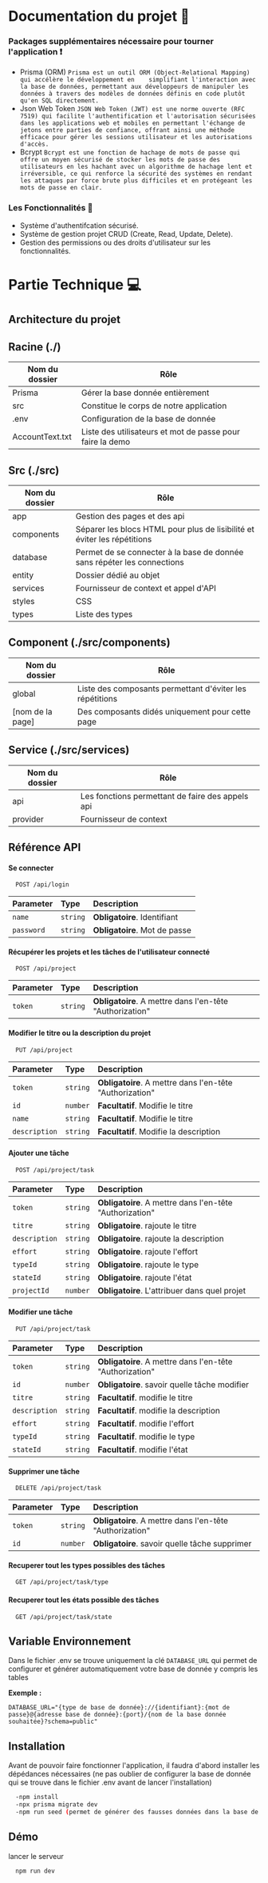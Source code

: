 # Documentation du projet 📖

### Packages supplémentaires nécessaire pour tourner l'application ❗

- Prisma (ORM)
  `Prisma est un outil ORM (Object-Relational Mapping) qui accélère le développement en    simplifiant l'interaction avec la base de données, permettant aux développeurs de manipuler les données à travers des modèles de données définis en code plutôt qu'en SQL directement.`
- Json Web Token
  `JSON Web Token (JWT) est une norme ouverte (RFC 7519) qui facilite l'authentification et l'autorisation sécurisées dans les applications web et mobiles en permettant l'échange de jetons entre parties de confiance, offrant ainsi une méthode efficace pour gérer les sessions utilisateur et les autorisations d'accès.`
- Bcrypt
  `Bcrypt est une fonction de hachage de mots de passe qui offre un moyen sécurisé de stocker les mots de passe des utilisateurs en les hachant avec un algorithme de hachage lent et irréversible, ce qui renforce la sécurité des systèmes en rendant les attaques par force brute plus difficiles et en protégeant les mots de passe en clair.`

### Les Fonctionnalités 📲

- Système d'authentifcation sécurisé.
- Système de gestion projet CRUD (Create, Read, Update, Delete).
- Gestion des permissions ou des droits d'utilisateur sur les fonctionnalités.

# Partie Technique 💻

## Architecture du projet

## Racine (./)

| Nom du dossier  | Rôle                                                      |
| --------------- | --------------------------------------------------------- |
| Prisma          | Gérer la base donnée entièrement                          |
| src             | Constitue le corps de notre application                   |
| .env            | Configuration de la base de donnée                        |
| AccountText.txt | Liste des utilisateurs et mot de passe pour faire la demo |

## Src (./src)

| Nom du dossier | Rôle                                                                     |
| -------------- | ------------------------------------------------------------------------ |
| app            | Gestion des pages et des api                                             |
| components     | Séparer les blocs HTML pour plus de lisibilité et éviter les répétitions |
| database       | Permet de se connecter à la base de donnée sans répéter les connections  |
| entity         | Dossier dédié au objet                                                   |
| services       | Fournisseur de context et appel d'API                                    |
| styles         | CSS                                                                      |
| types          | Liste des types                                                          |

## Component (./src/components)

| Nom du dossier   | Rôle                                                     |
| ---------------- | -------------------------------------------------------- |
| global           | Liste des composants permettant d'éviter les répétitions |
| [nom de la page] | Des composants didés uniquement pour cette page          |

## Service (./src/services)

| Nom du dossier | Rôle                                             |
| -------------- | ------------------------------------------------ |
| api            | Les fonctions permettant de faire des appels api |
| provider       | Fournisseur de context                           |

## Référence API

#### Se connecter

```http
  POST /api/login
```

| Parameter  | Type     | Description                   |
| :--------- | :------- | :---------------------------- |
| `name`     | `string` | **Obligatoire**. Identifiant  |
| `password` | `string` | **Obligatoire**. Mot de passe |

#### Récupérer les projets et les tâches de l'utilisateur connecté

```http
  POST /api/project
```

| Parameter | Type     | Description                                              |
| :-------- | :------- | :------------------------------------------------------- |
| `token`   | `string` | **Obligatoire**. A mettre dans l'en-tête "Authorization" |

#### Modifier le titre ou la description du projet

```http
  PUT /api/project
```

| Parameter     | Type     | Description                                              |
| :------------ | :------- | :------------------------------------------------------- |
| `token`       | `string` | **Obligatoire**. A mettre dans l'en-tête "Authorization" |
| `id`          | `number` | **Facultatif**. Modifie le titre                         |
| `name`        | `string` | **Facultatif**. Modifie le titre                         |
| `description` | `string` | **Facultatif**. Modifie la description                   |

#### Ajouter une tâche

```http
  POST /api/project/task
```

| Parameter     | Type     | Description                                              |
| :------------ | :------- | :------------------------------------------------------- |
| `token`       | `string` | **Obligatoire**. A mettre dans l'en-tête "Authorization" |
| `titre`       | `string` | **Obligatoire**. rajoute le titre                        |
| `description` | `string` | **Obligatoire**. rajoute la description                  |
| `effort`      | `string` | **Obligatoire**. rajoute l'effort                        |
| `typeId`      | `string` | **Obligatoire**. rajoute le type                         |
| `stateId`     | `string` | **Obligatoire**. rajoute l'état                          |
| `projectId`   | `number` | **Obligatoire**. L'attribuer dans quel projet            |

#### Modifier une tâche

```http
  PUT /api/project/task
```

| Parameter     | Type     | Description                                              |
| :------------ | :------- | :------------------------------------------------------- |
| `token`       | `string` | **Obligatoire**. A mettre dans l'en-tête "Authorization" |
| `id`          | `number` | **Obligatoire**. savoir quelle tâche modifier            |
| `titre`       | `string` | **Facultatif**. modifie le titre                         |
| `description` | `string` | **Facultatif**. modifie la description                   |
| `effort`      | `string` | **Facultatif**. modifie l'effort                         |
| `typeId`      | `string` | **Facultatif**. modifie le type                          |
| `stateId`     | `string` | **Facultatif**. modifie l'état                           |

#### Supprimer une tâche

```http
  DELETE /api/project/task
```

| Parameter | Type     | Description                                              |
| :-------- | :------- | :------------------------------------------------------- |
| `token`   | `string` | **Obligatoire**. A mettre dans l'en-tête "Authorization" |
| `id`      | `number` | **Obligatoire**. savoir quelle tâche supprimer           |

#### Recuperer tout les types possibles des tâches

```http
  GET /api/project/task/type
```

#### Recuperer tout les états possible des tâches

```http
  GET /api/project/task/state
```

## Variable Environnement

Dans le fichier .env se trouve uniquement la clé `DATABASE_URL` qui permet de configurer et générer automatiquement votre base de donnée y compris les tables

**Exemple :**

`DATABASE_URL="{type de base de donnée}://{identifiant}:{mot de passe}@{adresse base de donnée}:{port}/{nom de la base donnée souhaitée}?schema=public"`

## Installation

Avant de pouvoir faire fonctionner l'application, il faudra d'abord installer les dépédances nécessaires (ne pas oublier de configurer la base de donnée qui se trouve dans le fichier .env avant de lancer l'installation)

```bash
  -npm install
  -npx prisma migrate dev
  -npm run seed (permet de générer des fausses données dans la base de donnée)
```

## Démo

lancer le serveur

```bash
  npm run dev
```

